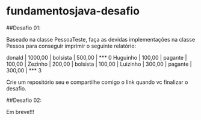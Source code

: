 # fundamentosjava-desafio

##Desafio 01:

Baseado na classe PessoaTeste, faça as devidas implementações na classe Pessoa para conseguir imprimir o seguinte relatório:

donald       |    1000,00 | bolsista |     500,00 | *** 0
Huguinho     |     100,00 | pagante  |     100,00 |
Zezinho      |     200,00 | bolsista |     100,00 |
Luizinho     |     300,00 | pagante  |     300,00 | *** 3

Crie um repositório seu e compartilhe comigo o link quando vc finalizar o desafio.

##Desafio 02:

Em breve!!!
